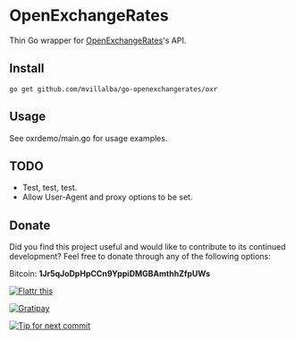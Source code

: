 OpenExchangeRates
=================

Thin Go wrapper for [OpenExchangeRates](https://openexchangerates.org/)'s API.


## Install

    go get github.com/mvillalba/go-openexchangerates/oxr


## Usage

See oxrdemo/main.go for usage examples.


## TODO

 * Test, test, test.
 * Allow User-Agent and proxy options to be set.

## Donate

Did you find this project useful and would like to contribute to its continued
development? Feel free to donate through any of the following options:

Bitcoin: **1Jr5qJoDpHpCCn9YppiDMGBAmthhZfpUWs**

[![Flattr this](https://api.flattr.com/button/flattr-badge-large.png)](https://flattr.com/submit/auto?user_id=mvillalba&url=https%3A%2F%2Fgithub.com%2Fmvillalba%2Fgo-openexchangerates%2F)

[![Gratipay](https://img.shields.io/gratipay/mvillalba.svg)](https://gratipay.com/mvillalba/)

[![Tip for next commit](https://tip4commit.com/projects/1109.svg)](https://tip4commit.com/github/mvillalba/openexchangerates)
